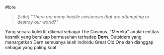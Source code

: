 #lore 

>[!cite] *"There are many hostile existences that are attempting to destroy our world?"*


Yang secara kolektif dikenal sebagai The Cosmos. "Mereka" adalah entitas kosmik yang bersikap bermusuhan terhadap **Dern**. Outsiders yang menargetkan Dern semuanya ialah individu Great Old One dan dianggap sebagai yang paling kuat 